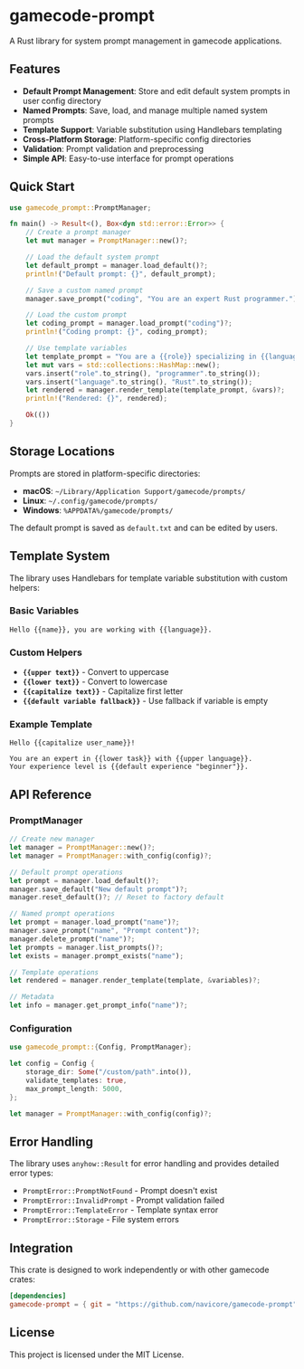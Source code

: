 # gamecode-prompt

A Rust library for system prompt management in gamecode applications.

## Features

- **Default Prompt Management**: Store and edit default system prompts in user config directory
- **Named Prompts**: Save, load, and manage multiple named system prompts
- **Template Support**: Variable substitution using Handlebars templating
- **Cross-Platform Storage**: Platform-specific config directories
- **Validation**: Prompt validation and preprocessing
- **Simple API**: Easy-to-use interface for prompt operations

## Quick Start

```rust
use gamecode_prompt::PromptManager;

fn main() -> Result<(), Box<dyn std::error::Error>> {
    // Create a prompt manager
    let mut manager = PromptManager::new()?;

    // Load the default system prompt
    let default_prompt = manager.load_default()?;
    println!("Default prompt: {}", default_prompt);

    // Save a custom named prompt
    manager.save_prompt("coding", "You are an expert Rust programmer.")?;

    // Load the custom prompt
    let coding_prompt = manager.load_prompt("coding")?;
    println!("Coding prompt: {}", coding_prompt);

    // Use template variables
    let template_prompt = "You are a {{role}} specializing in {{language}}.";
    let mut vars = std::collections::HashMap::new();
    vars.insert("role".to_string(), "programmer".to_string());
    vars.insert("language".to_string(), "Rust".to_string());
    let rendered = manager.render_template(template_prompt, &vars)?;
    println!("Rendered: {}", rendered);

    Ok(())
}
```

## Storage Locations

Prompts are stored in platform-specific directories:
- **macOS**: `~/Library/Application Support/gamecode/prompts/`
- **Linux**: `~/.config/gamecode/prompts/`
- **Windows**: `%APPDATA%/gamecode/prompts/`

The default prompt is saved as `default.txt` and can be edited by users.

## Template System

The library uses Handlebars for template variable substitution with custom helpers:

### Basic Variables
```
Hello {{name}}, you are working with {{language}}.
```

### Custom Helpers

- **`{{upper text}}`** - Convert to uppercase
- **`{{lower text}}`** - Convert to lowercase  
- **`{{capitalize text}}`** - Capitalize first letter
- **`{{default variable fallback}}`** - Use fallback if variable is empty

### Example Template
```
Hello {{capitalize user_name}}!

You are an expert in {{lower task}} with {{upper language}}.
Your experience level is {{default experience "beginner"}}.
```

## API Reference

### PromptManager

```rust
// Create new manager
let manager = PromptManager::new()?;
let manager = PromptManager::with_config(config)?;

// Default prompt operations
let prompt = manager.load_default()?;
manager.save_default("New default prompt")?;
manager.reset_default()?; // Reset to factory default

// Named prompt operations
let prompt = manager.load_prompt("name")?;
manager.save_prompt("name", "Prompt content")?;
manager.delete_prompt("name")?;
let prompts = manager.list_prompts()?;
let exists = manager.prompt_exists("name");

// Template operations
let rendered = manager.render_template(template, &variables)?;

// Metadata
let info = manager.get_prompt_info("name")?;
```

### Configuration

```rust
use gamecode_prompt::{Config, PromptManager};

let config = Config {
    storage_dir: Some("/custom/path".into()),
    validate_templates: true,
    max_prompt_length: 5000,
};

let manager = PromptManager::with_config(config)?;
```

## Error Handling

The library uses `anyhow::Result` for error handling and provides detailed error types:

- `PromptError::PromptNotFound` - Prompt doesn't exist
- `PromptError::InvalidPrompt` - Prompt validation failed
- `PromptError::TemplateError` - Template syntax error
- `PromptError::Storage` - File system errors

## Integration

This crate is designed to work independently or with other gamecode crates:

```toml
[dependencies]
gamecode-prompt = { git = "https://github.com/navicore/gamecode-prompt" }
```

## License

This project is licensed under the MIT License.